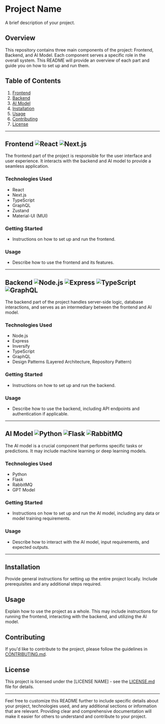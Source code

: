 # Project Name

A brief description of your project.

## Overview

This repository contains three main components of the project: Frontend, Backend, and AI Model. Each component serves a specific role in the overall system. This README will provide an overview of each part and guide you on how to set up and run them.

## Table of Contents

1. [Frontend](#frontend)
2. [Backend](#backend)
3. [AI Model](#ai-model)
4. [Installation](#installation)
5. [Usage](#usage)
6. [Contributing](#contributing)
7. [License](#license)

---

## Frontend ![React](https://img.shields.io/badge/Frontend-React-blue) ![Next.js](https://img.shields.io/badge/Framework-Next.js-lightgrey)

The frontend part of the project is responsible for the user interface and user experience. It interacts with the backend and AI model to provide a seamless application.

### Technologies Used

- React
- Next.js
- TypeScript
- GraphQL
- Zustand
- Material-UI (MUI)

### Getting Started

- Instructions on how to set up and run the frontend.

### Usage

- Describe how to use the frontend and its features.

---

## Backend ![Node.js](https://img.shields.io/badge/Backend-Node.js-green) ![Express](https://img.shields.io/badge/Framework-Express-yellow) ![TypeScript](https://img.shields.io/badge/Language-TypeScript-orange) ![GraphQL](https://img.shields.io/badge/API-GraphQL-purple)

The backend part of the project handles server-side logic, database interactions, and serves as an intermediary between the frontend and AI model.

### Technologies Used

- Node.js
- Express
- Inversify
- TypeScript
- GraphQL
- Design Patterns (Layered Architecture, Repository Pattern)

### Getting Started

- Instructions on how to set up and run the backend.

### Usage

- Describe how to use the backend, including API endpoints and authentication if applicable.

---

## AI Model ![Python](https://img.shields.io/badge/AI-Python-blue) ![Flask](https://img.shields.io/badge/Web%20Framework-Flask-lightgrey) ![RabbitMQ](https://img.shields.io/badge/Messaging%20System-RabbitMQ-orange)

The AI model is a crucial component that performs specific tasks or predictions. It may include machine learning or deep learning models.

### Technologies Used

- Python
- Flask
- RabbitMQ
- GPT Model

### Getting Started

- Instructions on how to set up and run the AI model, including any data or model training requirements.

### Usage

- Describe how to interact with the AI model, input requirements, and expected outputs.

---

## Installation

Provide general instructions for setting up the entire project locally. Include prerequisites and any additional steps required.

## Usage

Explain how to use the project as a whole. This may include instructions for running the frontend, interacting with the backend, and utilizing the AI model.

## Contributing

If you'd like to contribute to the project, please follow the guidelines in [CONTRIBUTING.md](CONTRIBUTING.md).

## License

This project is licensed under the [LICENSE NAME] - see the [LICENSE.md](LICENSE.md) file for details.

---

Feel free to customize this README further to include specific details about your project, technologies used, and any additional sections or information that are relevant. Providing clear and comprehensive documentation will make it easier for others to understand and contribute to your project.
